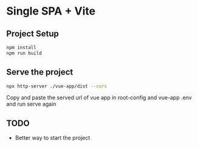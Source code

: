 # Single SPA + Vite

## Project Setup

```sh
npm install
npm run build
```

## Serve the project

```sh
npx http-server ./vue-app/dist --cors
```

Copy and paste the served url of vue app in root-config and vue-app .env and run serve again

## TODO
- Better way to start the project